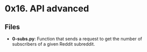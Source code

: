 # 0x16. API advanced
## Files
- **0-subs.py**: Function that sends a request to get the number of subscribers of a given Reddit subreddit.
